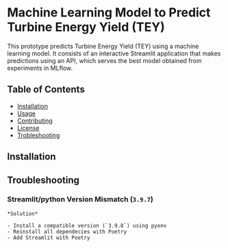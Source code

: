 # Machine Learning Model to Predict Turbine Energy Yield (TEY)

This prototype predicts Turbine Energy Yield (TEY) using a machine learning model. It consists of an interactive Streamlit application that makes predictions using an API, which serves the best model obtained from experiments in MLflow.


## Table of Contents

- [Installation](#installation)
- [Usage](#usage)
- [Contributing](#contributing)
- [License](#license)
- [Trobleshooting](#troubleshooting)
## Installation

## Troubleshooting

### Streamlit/python Version Mismatch (`3.9.7`)

    *Solution*

    - Install a compatible version (`3.9.8`) using pyenv
    - Reinstall all dependecies with Poetry
    - Add Streamlit with Poetry